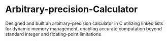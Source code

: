 # Arbitrary-precision-Calculator
 Designed and built an arbitrary-precision calculator in C utilizing linked lists for dynamic memory management,  enabling accurate computation beyond standard integer and floating-point limitations
